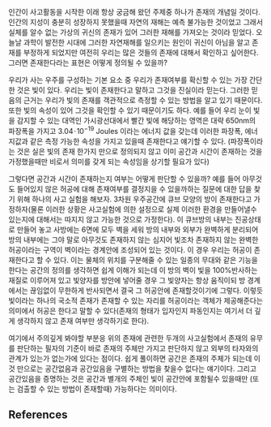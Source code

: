 


인간이 사고활동을 시작한 이래 항상 궁금해 왔던 주제중 하나가 존재의 개념일 것이다. 인간의 지성이 충분히 성장하지 못했을때 자연의 재해는 예측 불가능한 것이었고 그래서 실체를 알수 없는 가상의 귀신의 존재가 있어 그러한 재해를 가져오는 것이라 믿었다. 오늘날 과학이 발전한 시대에 그러한 자연재해를 일으키는 원인이 귀신이 아님을 알고 존재를 부정하게 되었지만 여전히 우리는 많은 것들의 존재에 대해서 확인하고 싶어한다. 그러면 존재한다라는 표현은 어떻게 정의될 수 있을까?

우리가 사는 우주를 구성하는 기본 요소 중 우리가 존재여부를 확신할 수 있는 가장 간단한 것은 빛이 있다. 우리는 빛이 존재한다고 말하고 그것을 진실이라 믿는다. 그러한 믿음의 근거는 우리가 빛의 존재를 객관적으로 측정할 수 있는 방법을 알고 있기 때문이다. 또한 빛의 속성이 있어 그것을 확인할 수 있기 때문이기도 하다. 예를 들어 우리 눈이 빛을 감지할 수 있는 대역인 가시광선대에서 빨간 빛에 해당하는 영역은 대략 650nm의 파장폭을 가지고 $3.04 \!\cdot\! 10^{-19}$ Joules 이라는 에너지 값을 갖는데 이러한 파장폭, 에너지값과 같은 측정 가능한 속성을 가지고 있을때 존재한다고 얘기할 수 있다. (파장폭이라는 것은 실은 빛의 존재 한가지 만으로 정의되지 않고 이미 공간과 시간이 존재하는 것을 가정했을때만 비로서 의미를 갖게 되는 속성임을 상기할 필요가 있다)


그렇다면 공간과 시간이 존재하는지 여부는 어떻게 판단할 수 있을까? 예를 들어 아무것도 들어있지 않은 허공에 대해 존재여부를 결정지을 수 있을까하는 질문에 대한 답을 찾기 위해 하나의 사고 실험을 해보자. 3차원 우주공간에 큐브 모양의 방이 존재한다고 가정하자(물론 이러한 상황은 사고실험에 의한 설정으로 실제 이러한 환경을 만들어낼수 있는지에 대해서는 따지지 않고 가능한 것으로 가정한다). 이 큐브방의 내부는 진공상태로 만들어 놓고 사방에는 6면에 모두 벽을 세워 방의 내부와 외부가 완벽하게 분리되어 방의 내부에는 그야 말로 아무것도 존재하지 않는 심지어 빛조차 존재하지 않는 완벽한 허공이라는 구역이 벽이라는 경계안에 조성되어 있는 것이다. 이 경우 우리는 허공이 존재한다고 할 수 있다. 이는 물체의 위치를 구분해줄 수 있는 일종의 무대와 같은 기능을 한다는 공간의 정의를 생각하면 쉽게 이해가 되는데 이 방의 벽이 빛을 100%반사하는 재질로 이루어져 있고 빛양자를 방안에 넣어줄 경우 그 빛양자는 항상 움직이되 방 경계에서는 끊임없이 무한하게 반사되면서 결국 그 허공안에 존재할것이기에 그렇다. 이렇듯 빛이라는 하나의 국소적 존재가 존재할 수 있는 자리를 허공이라는 객체가 제공해준다는 의미에서 허공은 한다고 말할 수 있다(존재의 형태가 입자인지 파동인지는 여기서 더 깊게 생각하지 않고 존재 여부만 생각하기로 한다).

여기에서 주의깊게 봐야할 부분응 위의 존재에 관련한 두개의 사고실험에서 존재의 유무를 판단하는 필자의 기준이 바로 존재의 주체만 가지고 판단하지 않고 외부의 타자와의 관계가 있는가 없는가에 있다는 점이다. 쉽게 풀이하면 공간은 존재의 주체가 되는데 이것 만으로는 공간없음과 공간있음을 구별하는 방법을 찾을수 없다는 얘기이다. 그리고 공간있음을 증명하는 것은 공간과 별개의 주체인 빛이 공간안에 포함될수 있을때만 (또는 검출할 수 있는 방법이 존재할때) 가능하다는 의미이다. 



## References

[^1]: Absolute dimensions are static in the sense that their size or shape never changes by any means.